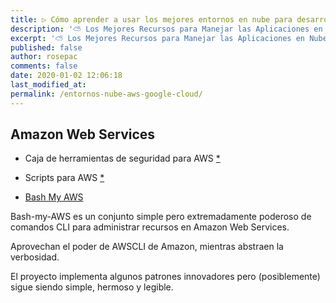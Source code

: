 ```yaml
---
title: ▷ Cómo aprender a usar los mejores entornos en nube para desarrollar 👨‍💻 
description: '⛅ Los Mejores Recursos para Manejar las Aplicaciones en Nube'
excerpt: '⛅ Los Mejores Recursos para Manejar las Aplicaciones en Nube'
published: false
author: rosepac
comments: false
date: 2020-01-02 12:06:18
last_modified_at: 
permalink: /entornos-nube-aws-google-cloud/
---
```


## Amazon Web Services

* Caja de herramientas de seguridad para AWS [*](https://zoph.me/posts/2019-12-16-aws-security-toolbox/)
* Scripts para AWS [*](https://news.ycombinator.com/item?id=21918584)

* [Bash My AWS](https://bash-my-aws.org/)

Bash-my-AWS es un conjunto simple pero extremadamente poderoso de comandos CLI para administrar recursos en Amazon Web Services.

Aprovechan el poder de AWSCLI de Amazon, mientras abstraen la verbosidad.

El proyecto implementa algunos patrones innovadores pero (posiblemente) sigue siendo simple, hermoso y legible.